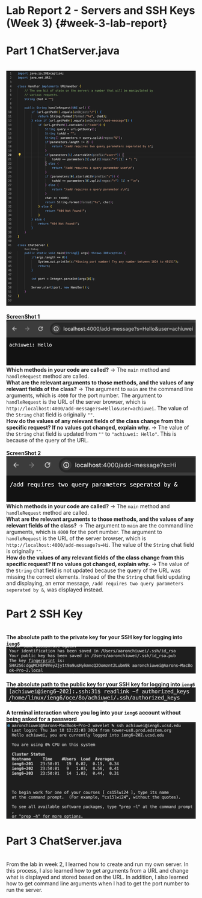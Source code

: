 # Lab Report 2 - Servers and SSH Keys (Week 3) {#week-3-lab-report}
# Part 1 ChatServer.java
<br>![Image](ChatServer.png)
<br>
<br>**ScreenShot 1**
<br>![Image](addMessage1.png)
<br>**Which methods in your code are called?** -> The `main` method and `handleRequest` method are called.
<br>**What are the relevant arguments to those methods, and the values of any relevant fields of the class?** -> The argument to `main` are the command line arguments, which is `4000` for the port number. The argument to `handleRequest` is the URL of the server browser, which is `http://localhost:4000/add-message?s=Hello&user=achiuwei`. The value of the `String` chat field is originally `""`.
<br>**How do the values of any relevant fields of the class change from this specific request? If no values got changed, explain why.** -> The value of the `String` chat field is updated from `""` to `"achiuwei: Hello"`. This is because of the query of the URL.
<br>
<br>**ScreenShot 2** 
<br>![Image](addMessage2.png)
<br>**Which methods in your code are called?** -> The `main` method and `handleRequest` method are called.
<br>**What are the relevant arguments to those methods, and the values of any relevant fields of the class?** -> The argument to `main` are the command line arguments, which is `4000` for the port number. The argument to `handleRequest` is the URL of the server browser, which is `http://localhost:4000/add-message?s=Hi`. The value of the `String` chat field is originally `""`.
<br>**How do the values of any relevant fields of the class change from this specific request? If no values got changed, explain why.** -> The value of the `String` chat field is not updated because the query of the URL was missing the correct elements. Instead of the the `String` chat field updating and displaying, an error message, `/add requires two query parameters seperated by &`, was displayed instead.
<br>
# Part 2 SSH Key
<br>**The absolute path to the private key for your SSH key for logging into `ieng6`**
<br>![Image](privateKey.png)
<br>
<br>**The absolute path to the public key for your SSH key for logging into `ieng6`**
<br>![Image](publicKey.png)
<br>
<br>**A terminal interaction where you log into your `ieng6` account without being asked for a password**
<br>![Image](noPass.png)
<br>
# Part 3 ChatServer.java
<br>From the lab in week 2, I learned how to create and run my own server. In this process, I also learned how to get arguments from a URL and change what is displayed and stored based on the URL. In addition, I also learned how to get command line arguments when I had to get the port number to run the server.
